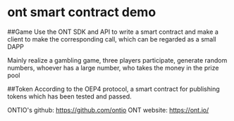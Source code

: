 # ont smart contract demo

##Game 
Use the ONT SDK and API to write a smart contract and make a client to make the corresponding call, which can be regarded as a small DAPP

Mainly realize a gambling game, three players participate, generate random numbers, whoever has a large number, who takes the money in the prize pool

##Token
According to the OEP4 protocol, a smart contract for publishing tokens which has been tested and passed.


ONTIO's github: https://github.com/ontio 
ONT website: https://ont.io/
